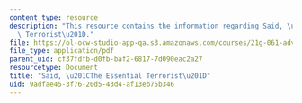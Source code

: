 ```yaml
---
content_type: resource
description: "This resource contains the information regarding Said, \u201CThe Essential\
  \ Terrorist\u201D."
file: https://ol-ocw-studio-app-qa.s3.amazonaws.com/courses/21g-061-advanced-topics-plotting-terror-in-european-culture-spring-2004/9adfae453f7620d543d4af13eb75b346_MIT21G_061S04_said.pdf
file_type: application/pdf
parent_uid: cf37fdfb-d0fb-baf2-6817-7d090eac2a27
resourcetype: Document
title: "Said, \u201CThe Essential Terrorist\u201D"
uid: 9adfae45-3f76-20d5-43d4-af13eb75b346
---
```

